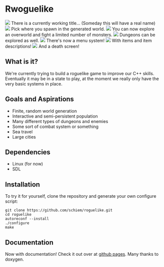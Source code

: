 Rwoguelike
=========
<img src=http://imgur.com/iEr9v8W>
There is a currently working title...
(Someday this will have a real name)

<img src=http://i.imgur.com/SPzG4GZ.png>
Pick where you spawn in the generated world.


<img src=http://i.imgur.com/6tP7JN8.png>
You can now explore an overworld and fight a limited
number of monsters.

<img src=http://i.imgur.com/gMueBa0.png>
Dungeons can be explored as well.

<img src=http://i.imgur.com/GGVw45n.png>
There's now a menu system!

<img src=http://i.imgur.com/bWpsWoL.png>
With items and item descriptions!


<img src=http://i.imgur.com/6p2pMR3.png>
And a death screen!

What is it?
-----------
We're currently trying to build a roguelike game to improve our C++ skills.
Eventually it may be in a state to play, at the moment we really only have
the very basic systems in place.

Goals and Aspirations
---------------------
* Finite, random world generation
* Interactive and semi-persistent population
* Many different types of dungeons and enemies
* Some sort of combat system or something
* Sea travel
* Large cities

Dependencies
------------
* Linux (for now)
* SDL

Installation
------------

To try it for yourself, clone the repository and generate your own configure script:

    git clone https://github.com/schiem/roguelike.git
    cd roguelike
    autoreconf --install
    ./configure
    make

Documentation
-------------
Now with documentation!  Check it out over at <a href="https://schiem.github.io/roguelike">github pages</a>.
Many thanks to doxygen.
